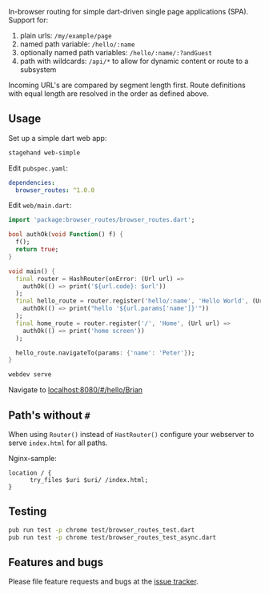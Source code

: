 In-browser routing for simple dart-driven single page applications (SPA). Support for:

1. plain urls: `/my/example/page`
2. named path variable: `/hello/:name`
3. optionally named path variables: `/hello/:name/:?andGuest`
4. path with wildcards: `/api/*` to allow for dynamic content or route to a subsystem

Incoming URL's are compared by segment length first. Route definitions with equal length are resolved in the order as defined above.

## Usage

Set up a simple dart web app:

```bash 
stagehand web-simple
```

Edit `pubspec.yaml`:

```yml
dependencies:
  browser_routes: ^1.0.0
```

Edit `web/main.dart`:

```dart
import 'package:browser_routes/browser_routes.dart';

bool authOk(void Function() f) {
  f();
  return true;
}

void main() {
  final router = HashRouter(onError: (Url url) => 
    authOk(() => print('${url.code}: $url'))
  );
  final hello_route = router.register('hello/:name', 'Hello World', (Url url) => 
    authOk(() => print("hello '${url.params['name']}'"))
  );
  final home_route = router.register('/', 'Home', (Url url) => 
    authOk(() => print('home screen'))
  );

  hello_route.navigateTo(params: {'name': 'Peter'});
}
```

```bash
webdev serve
```

Navigate to [localhost:8080/#/hello/Brian](http://localhost:8080/#/hello/Brian)

## Path's without `#`

When using `Router()` instead of `HastRouter()` configure your webserver to serve `index.html` for all paths.

Nginx-sample: 

```nginx
location / {
      try_files $uri $uri/ /index.html;
}
```


## Testing

```bash
pub run test -p chrome test/browser_routes_test.dart 
pub run test -p chrome test/browser_routes_test_async.dart 
```

## Features and bugs

Please file feature requests and bugs at the [issue tracker][tracker].

[tracker]: http://github.com/issues/replaceme
